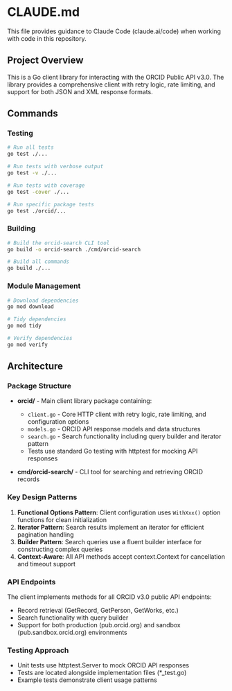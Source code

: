 # CLAUDE.md

This file provides guidance to Claude Code (claude.ai/code) when working with code in this repository.

## Project Overview

This is a Go client library for interacting with the ORCID Public API v3.0. The library provides a comprehensive client with retry logic, rate limiting, and support for both JSON and XML response formats.

## Commands

### Testing
```bash
# Run all tests
go test ./...

# Run tests with verbose output
go test -v ./...

# Run tests with coverage
go test -cover ./...

# Run specific package tests
go test ./orcid/...
```

### Building
```bash
# Build the orcid-search CLI tool
go build -o orcid-search ./cmd/orcid-search

# Build all commands
go build ./...
```

### Module Management
```bash
# Download dependencies
go mod download

# Tidy dependencies
go mod tidy

# Verify dependencies
go mod verify
```

## Architecture

### Package Structure
- **orcid/** - Main client library package containing:
  - `client.go` - Core HTTP client with retry logic, rate limiting, and configuration options
  - `models.go` - ORCID API response models and data structures
  - `search.go` - Search functionality including query builder and iterator pattern
  - Tests use standard Go testing with httptest for mocking API responses

- **cmd/orcid-search/** - CLI tool for searching and retrieving ORCID records

### Key Design Patterns
1. **Functional Options Pattern**: Client configuration uses `WithXxx()` option functions for clean initialization
2. **Iterator Pattern**: Search results implement an iterator for efficient pagination handling
3. **Builder Pattern**: Search queries use a fluent builder interface for constructing complex queries
4. **Context-Aware**: All API methods accept context.Context for cancellation and timeout support

### API Endpoints
The client implements methods for all ORCID v3.0 public API endpoints:
- Record retrieval (GetRecord, GetPerson, GetWorks, etc.)
- Search functionality with query builder
- Support for both production (pub.orcid.org) and sandbox (pub.sandbox.orcid.org) environments

### Testing Approach
- Unit tests use httptest.Server to mock ORCID API responses
- Tests are located alongside implementation files (*_test.go)
- Example tests demonstrate client usage patterns